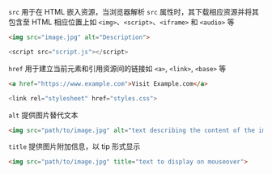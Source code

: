 `src` 用于在 HTML 嵌入资源，当浏览器解析 `src` 属性时，其下载相应资源并将其包含至 HTML 相应位置上如 `<img>`、`<script>`、`<iframe>` 和 `<audio>` 等

```HTML
<img src="image.jpg" alt="Description">
```

```JavaScript
<script src="script.js"></script>
```

`href` 用于建立当前元素和引用资源间的链接如 `<a>`, `<link>`, `<base>` 等

```HTML
<a href="https://www.example.com">Visit Example.com</a>
```

```JavaScript
<link rel="stylesheet" href="styles.css">
```

`alt` 提供图片替代文本

```HTML
<img src="path/to/image.jpg" alt="text describing the content of the image">
```

`title` 提供图片附加信息，以 tip 形式显示

```HTML
<img src="path/to/image.jpg" title="text to display on mouseover">
```
